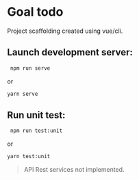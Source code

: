 # Goal todo

Project scaffolding created using vue/cli.

## Launch development server:

```bash
 npm run serve
 ```
 or
 ```bash
 yarn serve
```

## Run unit test:

```bash
 npm run test:unit
 ```
 or
 ```bash
 yarn test:unit
``` 


> API Rest services not implemented.